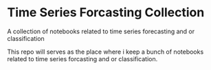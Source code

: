 # Time Series Forcasting Collection
A collection of notebooks related to time series forecasting and or classification

This repo will serves as the place where i keep a bunch of notebooks related to time series forcasting and or classification. 
